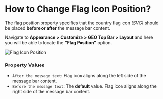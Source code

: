 # How to Change Flag Icon Position?

The flag position property specifies that the country flag icon *(SVG)* should be placed **before or after** the message bar content.

Navigate to **Appearance > Customize > GEO Top Bar > Layout** and here you will be able to locate the **"Flag Position"** option.

![Flag Icon Position](http://res.cloudinary.com/mypreview/image/upload/v1492119235/flag-icon-position_mkbj3j.gif)

### Property Values

* ```After the message text```:  Flag icon aligns along the left side of the message bar content.
* ```Before the message text```: The **default** value. Flag icon aligns along the right side of the message bar content.
